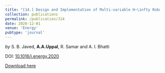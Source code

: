 ```yaml
---
title: "[14.] Design and Implementation of Multi-variable H~\infty Robust Control for the Underground Coal Gasication Project Thar"
collection: publications
permalink: /publication/J14
date: 2020-12-01
venue: 'Energy'
pubtype: 'journal'
---
```

*by* S. B. Javed, **A.A.Uppal**, R. Samar and A. I. Bhatti

DOI: [10.1016/j.energy.2020](https://doi.org/10.1016/j.energy.2020)

[Download here](https://aauppal.github.io/files/J14.pdf)

